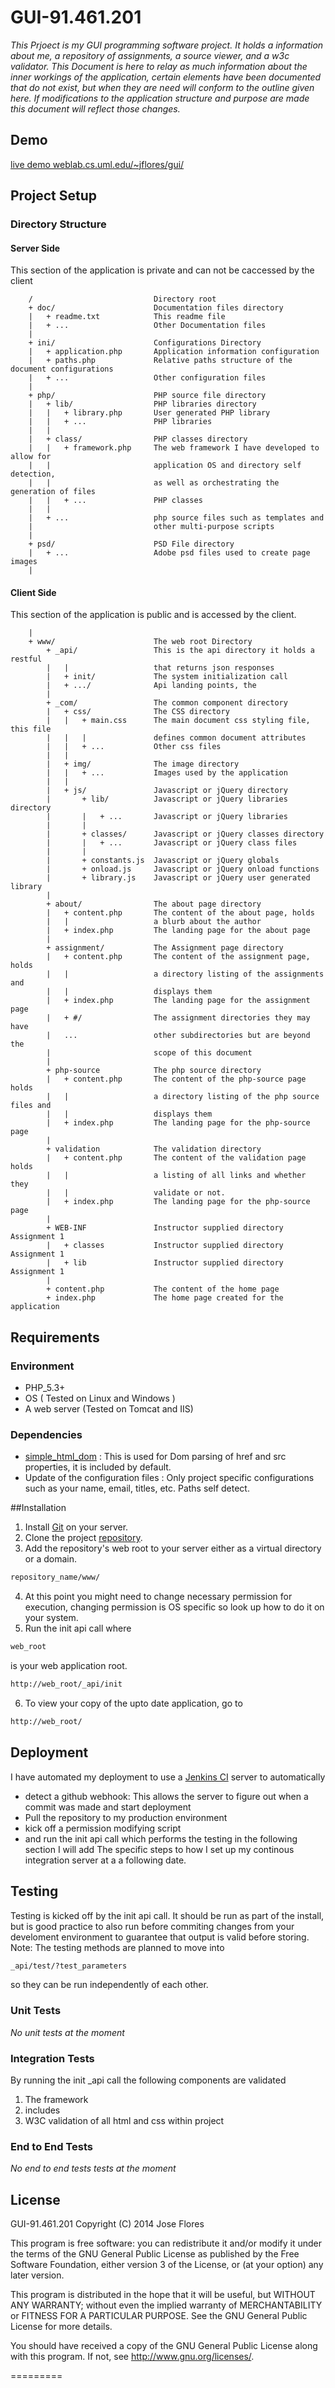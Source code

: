 # GUI-91.461.201

_This Prjoect is my GUI programming software project. It holds a information about me, a repository of assignments, a source viewer, and a w3c validator. This Document is here to relay as much information about the inner workings of the application, certain elements have been documented that do not exist, but when they are need will conform to the outline given here. If modifications to the application structure and purpose are made this document will reflect those changes._

## Demo
[live demo weblab.cs.uml.edu/~jflores/gui/](http://weblab.cs.uml.edu/~jflores/gui/)
## Project Setup
### Directory Structure
#### Server Side
This section of the application is private and can not be caccessed by the client
``` text
    /                           Directory root
    + doc/                      Documentation files directory
    |   + readme.txt            This readme file
    |   + ...                   Other Documentation files
    |
    + ini/                      Configurations Directory
    |   + application.php       Application information configuration
    |   + paths.php             Relative paths structure of the document configurations
    |   + ...                   Other configuration files
    |
    + php/                      PHP source file directory
    |   + lib/                  PHP libraries directory
    |   |   + library.php       User generated PHP library
    |   |   + ...               PHP libraries
    |   |
    |   + class/                PHP classes directory
    |   |   + framework.php     The web framework I have developed to allow for
    |   |                       application OS and directory self detection,
    |   |                       as well as orchestrating the generation of files
    |   |   + ...               PHP classes
    |   |
    |   + ...                   php source files such as templates and
    |                           other multi-purpose scripts
    |
    + psd/                      PSD File directory
    |   + ...                   Adobe psd files used to create page images
    |
```
#### Client Side
This section of the application is public and is accessed by the client.

``` text
    |
    + www/                      The web root Directory
        + _api/                 This is the api directory it holds a restful
        |   |                   that returns json responses
        |   + init/             The system initialization call
        |   + .../              Api landing points, the
        |
        + _com/                 The common component directory
        |   + css/              The CSS directory
        |   |   + main.css      The main document css styling file, this file
        |   |   |               defines common document attributes
        |   |   + ...           Other css files
        |   |
        |   + img/              The image directory
        |   |   + ...           Images used by the application
        |   |
        |   + js/               Javascript or jQuery directory
        |       + lib/          Javascript or jQuery libraries directory
        |       |   + ...       Javascript or jQuery libraries
        |       |
        |       + classes/      Javascript or jQuery classes directory
        |       |   + ...       Javascript or jQuery class files
        |       |
        |       + constants.js  Javascript or jQuery globals
        |       + onload.js     Javascript or jQuery onload functions
        |       + library.js    Javascript or jQuery user generated library
        |
        + about/                The about page directory
        |   + content.php       The content of the about page, holds
        |   |                   a blurb about the author
        |   + index.php         The landing page for the about page
        |
        + assignment/           The Assignment page directory
        |   + content.php       The content of the assignment page, holds
        |   |                   a directory listing of the assignments and
        |   |                   displays them
        |   + index.php         The landing page for the assignment page
        |   + #/                The assignment directories they may have
        |   ...                 other subdirectories but are beyond the
        |                       scope of this document
        |
        + php-source            The php source directory
        |   + content.php       The content of the php-source page holds
        |   |                   a directory listing of the php source files and
        |   |                   displays them
        |   + index.php         The landing page for the php-source page
        |
        + validation            The validation directory
        |   + content.php       The content of the validation page holds
        |   |                   a listing of all links and whether they
        |   |                   validate or not.
        |   + index.php         The landing page for the php-source page
        |
        + WEB-INF               Instructor supplied directory Assignment 1
        |   + classes           Instructor supplied directory Assignment 1
        |   + lib               Instructor supplied directory Assignment 1
        |
        + content.php           The content of the home page
        + index.php             The home page created for the application
```

## Requirements
### Environment

* PHP_5.3+ 
* OS ( Tested on Linux and Windows )
* A web server (Tested on Tomcat and IIS) 

### Dependencies
+ [simple_html_dom]( http://simplehtmldom.sourceforge.net/ ) : This is used for Dom parsing of href and src properties, it is included by default.
+ Update of the configuration files : Only project specific configurations such as your name, email, titles, etc. Paths self detect.

##Installation
1. Install [Git](http://git-scm.com/downloads) on your server.
2. Clone the project [repository](https://github.com/josefflores/GUI-91.461.201.git).
3. Add the repository's web root to your server either as a virtual directory or a domain.
``` html
repository_name/www/
```

4. At this point you might need to change necessary permission for execution, changing permission is OS specific so look up how to do it on your system.
5. Run the init api call where 
``` html
web_root
```
is your web application root.
``` html
http://web_root/_api/init 
```

6. To view your copy of the upto date application, go to 
``` html
http://web_root/
```

## Deployment
I have automated my deployment to use a [Jenkins CI]() server to automatically 
- detect a github webhook: This allows the server to figure out when a commit was made and start deployment
- Pull the repository to my production environment
- kick off a permission modifying script 
- and run the init api call which performs the testing in the following section
I will add The specific steps to how I set up my continous integration server at a a following date.

## Testing
Testing is kicked off by the init api call. It should be run as part of the install, but is good practice to also run before commiting changes from your develoment environment to guarantee that output is valid before storing. Note: The testing methods are planned to move into 
``` html
_api/test/?test_parameters
```
so they can be run independently of each other.
### Unit Tests
_No unit tests at the moment_

### Integration Tests
By running the init _api call the following components are validated
1. The framework
2. includes
3. W3C validation of all html and css within project

### End to End Tests
_No end to end tests tests at the moment_

## License
GUI-91.461.201
Copyright (C) 2014  Jose Flores

This program is free software: you can redistribute it and/or modify
it under the terms of the GNU General Public License as published by
the Free Software Foundation, either version 3 of the License, or
(at your option) any later version.

This program is distributed in the hope that it will be useful,
but WITHOUT ANY WARRANTY; without even the implied warranty of
MERCHANTABILITY or FITNESS FOR A PARTICULAR PURPOSE.  See the
GNU General Public License for more details.

You should have received a copy of the GNU General Public License
along with this program.  If not, see <http://www.gnu.org/licenses/>.

=========
